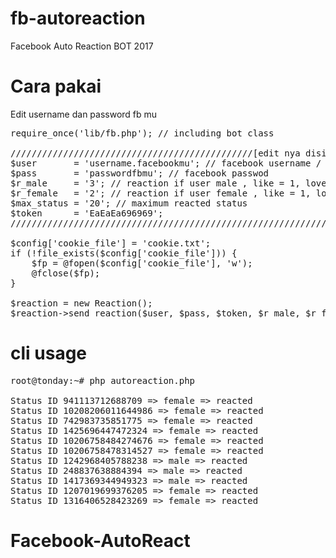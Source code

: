 # fb-autoreaction
Facebook Auto Reaction BOT 2017

# Cara pakai

Edit username dan password fb mu
<pre>
require_once('lib/fb.php'); // including bot class

//////////////////////////////////////////////[edit nya disini ya bro :v]///////////////////////////////////////////
$user		= 'username.facebookmu'; // facebook username / email
$pass 		= 'passwordfbmu'; // facebook passwod
$r_male		= '3'; // reaction if user male , like = 1, love = 2, wow = 3, haha = 4, sad = 7, angry = 8
$r_female	= '2'; // reaction if user female , like = 1, love = 2, wow = 3, haha = 4, sad = 7, angry = 8
$max_status	= '20'; // maximum reacted status
$token 		= 'EaEaEa696969';
///////////////////////////////////////////////////////////////////////////////////////////////////////////////////

$config['cookie_file'] = 'cookie.txt';
if (!file_exists($config['cookie_file'])) {
    $fp = @fopen($config['cookie_file'], 'w');
    @fclose($fp);
}

$reaction = new Reaction();
$reaction->send_reaction($user, $pass, $token, $r_male, $r_female, $max_status);
</pre>

# cli usage

<pre>
root@tonday:~# php autoreaction.php

Status ID 941113712688709 => female => reacted
Status ID 10208206011644986 => female => reacted
Status ID 742983735851775 => female => reacted
Status ID 1425696447472324 => female => reacted
Status ID 10206758484274676 => female => reacted
Status ID 10206758478314527 => female => reacted
Status ID 1242968405788238 => male => reacted
Status ID 248837638884394 => male => reacted
Status ID 1417369344949323 => male => reacted
Status ID 1207019699376205 => female => reacted
Status ID 1316406528423269 => female => reacted
</pre>
# Facebook-AutoReact
